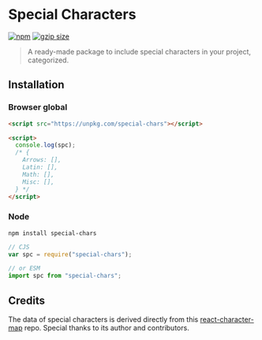 # Special Characters

[![npm](https://img.shields.io/npm/v/special-chars)](http://npm.im/special-chars)
[![gzip size](https://img.shields.io/bundlephobia/minzip/special-chars)](https://unpkg.com/special-chars)

> A ready-made package to include special characters in your project, categorized.

## Installation

### Browser global

```html
<script src="https://unpkg.com/special-chars"></script>

<script>
  console.log(spc);
  /* {
    Arrows: [],
    Latin: [],
    Math: [],
    Misc: [],
  } */
</script>
```

### Node

```
npm install special-chars
```

```js
// CJS
var spc = require("special-chars");

// or ESM
import spc from "special-chars";
```

## Credits

The data of special characters is derived directly from this [react-character-map](https://github.com/Dayjo/react-character-map) repo. Special thanks to its author and contributors.
